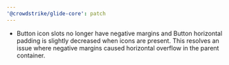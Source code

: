 ```yaml
---
'@crowdstrike/glide-core': patch
---
```


- Button icon slots no longer have negative margins and Button horizontal padding is slightly decreased when icons are present. This resolves an issue where negative margins caused horizontal overflow in the parent container.
